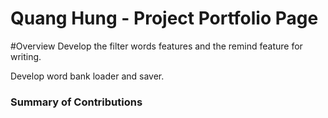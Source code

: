 # Quang Hung - Project Portfolio Page

#Overview
Develop the filter words features and the remind feature for writing.

Develop word bank loader and saver.

### Summary of Contributions